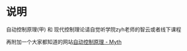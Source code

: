 # 说明

自动控制原理(甲) 和 现代控制理论请自觉听学院zyh老师的智云或者线下课程

再附加一个大家都知道的网站[自动控制原理 - Myth](https://control.myth.cx/)